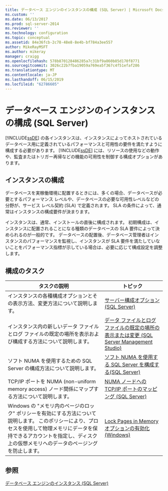 ```yaml
---
title: データベース エンジンのインスタンスの構成 (SQL Server) | Microsoft Docs
ms.custom: ''
ms.date: 06/13/2017
ms.prod: sql-server-2014
ms.reviewer: ''
ms.technology: configuration
ms.topic: conceptual
ms.assetid: 84e36fcb-2c78-48e8-8e4b-bf784a3ee557
author: MikeRayMSFT
ms.author: mikeray
manager: craigg
ms.openlocfilehash: 578b870128486285a7c31bf9a860b85d170f8771
ms.sourcegitcommit: 3026c22b7fba19059a769ea5f367c4f51efaf286
ms.translationtype: MT
ms.contentlocale: ja-JP
ms.lasthandoff: 06/15/2019
ms.locfileid: "62786605"
---
```

# <a name="configure-database-engine-instances-sql-server"></a>データベース エンジンのインスタンスの構成 (SQL Server)
  [!INCLUDE[ssDE](../../includes/ssde-md.md)] の各インスタンスは、インスタンスによってホストされているデータベース用に定義されているパフォーマンスと可用性の要件を満たすように構成する必要があります。 [!INCLUDE[ssDE](../../includes/ssde-md.md)] には、リソースの使用などの動作や、監査またはトリガー再帰などの機能の可用性を制御する構成オプションがあります。  
  
## <a name="instance-configuration"></a>インスタンスの構成  
 データベースを実稼働環境に配置するときには、多くの場合、データベースが必要とするパフォーマンス レベルや、データベースの必要な可用性レベルなどの分野が、サービス レベル契約 (SLA) で定義されます。 SLA の条件によって、通常はインスタンスの構成要件が決まります。  
  
 インスタンスは、通常、インストールの直後に構成されます。 初期構成は、インスタンスに配置されることになる種類のデータベースの SLA 要件によって決められるのが一般的です。 データベースの配置後、データベース管理者はインスタンスのパフォーマンスを監視し、インスタンスが SLA 要件を満たしていないことをパフォーマンス指標が示している場合は、必要に応じて構成設定を調整します。  
  
## <a name="configuration-tasks"></a>構成のタスク  
  
|タスクの説明|トピック|  
|----------------------|-----------|  
|インスタンスの各種構成オプションとその表示方法、変更方法について説明します。|[サーバー構成オプション &#40;SQL Server&#41;](server-configuration-options-sql-server.md)|  
|インスタンス内の新しいデータ ファイルとログ ファイルの既定の場所を表示および構成する方法について説明します。|[データ ファイルとログ ファイルの既定の場所の表示または変更 &#40;SQL Server Management Studio&#41;](view-or-change-the-default-locations-for-data-and-log-files.md)|  
|ソフト NUMA を使用するための SQL Server の構成方法について説明します。|[ソフト NUMA を使用する SQL Server を構成する&#40;SQL Server&#41;](soft-numa-sql-server.md)|  
|TCP/IP ポートを NUMA (non-uniform memory access) ノード関係にマップする方法について説明します。|[NUMA ノードへの TCP/IP ポートのマッピング &#40;SQL Server&#41;](map-tcp-ip-ports-to-numa-nodes-sql-server.md)|  
|Windows の "メモリ内のページのロック" ポリシーを有効にする方法について説明します。 このポリシーにより、プロセスを使用して物理メモリにデータを保持できるアカウントを指定し、ディスク上の仮想メモリへのデータのページングを防止します。|[Lock Pages in Memory オプションの有効化 &#40;Windows&#41;](enable-the-lock-pages-in-memory-option-windows.md)|  
  
## <a name="see-also"></a>参照  
 [データベース エンジンのインスタンス &#40;SQL Server&#41;](database-engine-instances-sql-server.md)  
  
  

